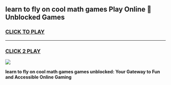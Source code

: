 
## learn to fly on cool math games Play Online 👋 Unblocked Games
<h3>
<a href="https://news.freeplayer.one?title=learn_to_fly_on_cool_math_games&ref=17CMG">CLICK TO PLAY</a></h3>
<hr>

<h3>
<a href="https://news.freeplayer.one?title=learn_to_fly_on_cool_math_games&ref=17CMG">CLICK 2 PLAY</a>
  
</h3>

<a href="https://news.freeplayer.one?title=learn_to_fly_on_cool_math_games&ref=17CMG/"><img src="https://clearcache.store/games.png"></a>


**learn to fly on cool math games games unblocked: Your Gateway to Fun and Accessible Online Gaming**
